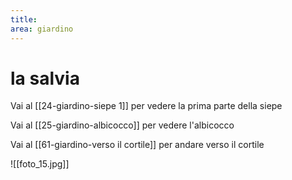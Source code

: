 ```yaml
---
title: 
area: giardino
---
```

# la salvia

Vai al [[24-giardino-siepe 1]] per vedere la prima parte della siepe

Vai al [[25-giardino-albicocco]] per vedere l'albicocco

Vai al [[61-giardino-verso il cortile]] per andare verso il cortile

![[foto_15.jpg]]